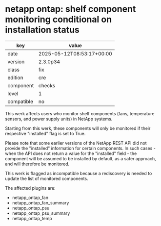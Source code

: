 [//]: # (werk v2)
# netapp ontap: shelf component monitoring conditional on installation status

key        | value
---------- | ---
date       | 2025-05-12T08:53:17+00:00
version    | 2.3.0p34
class      | fix
edition    | cre
component  | checks
level      | 1
compatible | no

This werk affects users who monitor shelf components
(fans, temperature sensors, and power supply units) in NetApp systems.

Starting from this werk, these components will only be monitored if their respective
"installed" flag is set to True.

Please note that some earlier versions of the NetApp REST API
did not provide the "installed" information for certain components.
In such cases - when the API does not return a value for the "installed" field -
the component will be assumed to be installed by default, as a safer approach,
and will therefore be monitored.

This werk is flagged as incompatible because a rediscovery is needed
to update the list of monitored components.

The affected plugins are:

- netapp_ontap_fan
- netapp_ontap_fan_summary
- netapp_ontap_psu
- netapp_ontap_psu_summary
- netapp_ontap_temp
